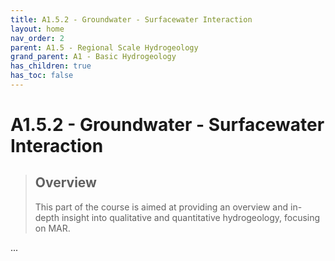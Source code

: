 ```yaml
---
title: A1.5.2 - Groundwater - Surfacewater Interaction
layout: home
nav_order: 2
parent: A1.5 - Regional Scale Hydrogeology
grand_parent: A1 - Basic Hydrogeology
has_children: true
has_toc: false
---
```


<script
  src="https://cdn.mathjax.org/mathjax/latest/MathJax.js?config=TeX-AMS-MML_HTMLorMML"
  type="text/javascript">
</script>

# A1.5.2 - Groundwater - Surfacewater Interaction


> ## Overview
>
> This part of the course is aimed at providing an overview and in-depth insight into qualitative and quantitative hydrogeology, focusing on MAR.

...
